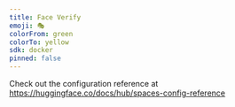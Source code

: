```yaml
---
title: Face Verify
emoji: 🎭
colorFrom: green
colorTo: yellow
sdk: docker
pinned: false
---
```


Check out the configuration reference at https://huggingface.co/docs/hub/spaces-config-reference